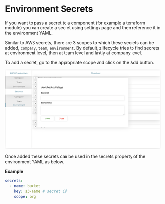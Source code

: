 # Environment Secrets

If you want to pass a secret to a component (for example a terraform module) you can create a secret using settings page and then reference it in the environment YAML. 

Similar to AWS secrets, there are 3 scopes to which these secrets can be added, `company`, `team`, `environment`. By default, zlifecycle tries to find secrets at environment level, then at team level and lastly at company level.

To add a secret, go to the appropriate scope and click on the Add button.

![environment-secrets](../assets/images/environment-secrets.png "environment-secrets")

Once added these secrets can be used in the secrets property of the environment YAML as below.

**Example**
```yaml
secrets:
  - name: bucket
    key: s3-name # secret id
    scope: org
```
